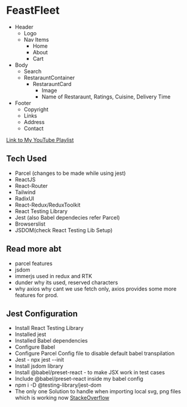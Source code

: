 # FeastFleet

 - Header
   - Logo
   - Nav Items
       - Home
       - About
       - Cart
 - Body
   - Search
   - RestarauntContainer
       - RestarauntCard
           - Image
           - Name of Restaraunt, Ratings, Cuisine, Delivery Time
 - Footer
   - Copyright
   - Links
   - Address
   - Contact

[Link to My YouTube Playlist](https://www.youtube.com/playlist?list=PLv0NDwUJQ2wSAUtqnJFDrLjq4kuqh2bRg)


   
## Tech Used
- Parcel (changes to be made while using jest)
- ReactJS
- React-Router
- Tailwind
- RadixUI
- React-Redux/ReduxToolkit
- React Testing Library
- Jest (also Babel dependecies refer Parcel)
- Browserslist
- JSDOM(check React Testing Lib Setup)


## Read more abt
- parcel features
- jsdom
- immerjs used in redux and RTK
- dunder why its used, reserved characters
- why axios why cant we use fetch only, axios provides some more features for prod.



## Jest Configuration
- Install React Testing Library
- Installed jest
- Installed Babel dependencies
- Configure Babel
- Configure Parcel Config file to disable default babel transpilation
- Jest - npx jest --init
- Install jsdom library
- Install @babel/preset-react - to make JSX work in test cases
- Include @babel/preset-react inside my babel config
- npm i -D @testing-library/jest-dom
- The only one Solution to handle when importing local svg, png files which is working now [StackeOverflow]("https://stackoverflow.com/a/54513338")